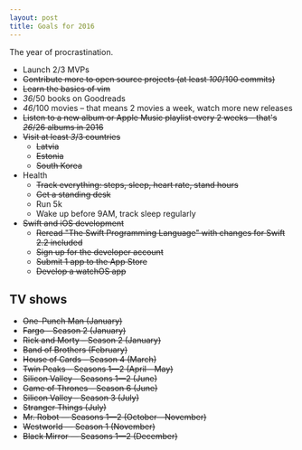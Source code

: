 ```yaml
---
layout: post
title: Goals for 2016
---
```


The year of procrastination.

- Launch 2/3 MVPs
- <del>Contribute more to open source projects (at least _100_/100 commits)</del>
- <del>Learn the basics of vim</del>
- _36_/50 books on Goodreads
- _46_/100 movies – that means 2 movies a week, watch more new releases
- <del>Listen to a new album or Apple Music playlist every 2 weeks – that's _26_/26 albums in 2016</del>
- <del>Visit at least _3_/3 countries</del>
  - <del>Latvia</del>
  - <del>Estonia</del>
  - <del>South Korea</del>
- Health
  - <del>Track everything: steps, sleep, heart rate, stand hours</del>
  - <del>Get a standing desk</del>
  - Run 5k
  - Wake up before 9AM, track sleep regularly
- <del>Swift and iOS development</del>
  - <del>Reread "The Swift Programming Language" with changes for Swift 2.2 included</del>
  - <del>Sign up for the developer account</del>
  - <del>Submit 1 app to the App Store</del>
  - <del>Develop a watchOS app</del>

## TV shows

- <del>One-Punch Man (January)</del>
- <del>Fargo – Season 2 (January)</del>
- <del>Rick and Morty – Season 2 (January)</del>
- <del>Band of Brothers (February)</del>
- <del>House of Cards – Season 4 (March)</del>
- <del>Twin Peaks – Seasons 1—2 (April—May)</del>
- <del>Silicon Valley – Seasons 1—2 (June)</del>
- <del>Game of Thrones – Season 6 (June)</del>
- <del>Silicon Valley – Season 3 (July)</del>
- <del>Stranger Things (July)</del>
- <del>Mr. Robot — Seasons 1—2 (October—November)</del>
- <del>Westworld — Season 1 (November)</del>
- <del>Black Mirror — Seasons 1—2 (December)</del>
